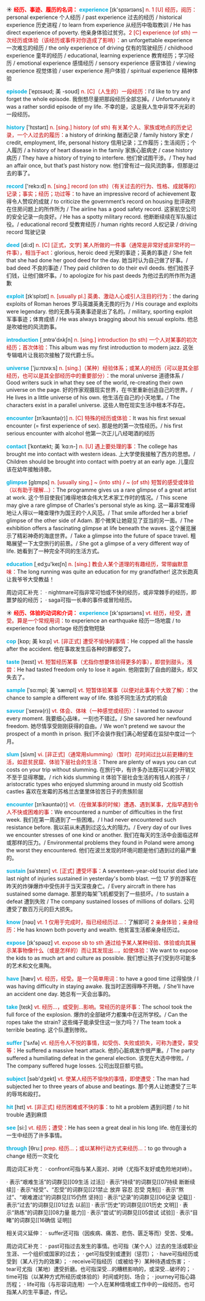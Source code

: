 ☀ <font color="red">**经历、事迹、履历的名词：**</font>
<font color="sky blue">**experience**</font> [ɪk'spɪərɪəns] 
<font color="#c00000">n. 1 [U] 经历，阅历：</font>personal experience 个人经历 / past experience 过去的经历 / historical experience 历史进程 / to learn from experience 从经历中吸取教训 / He has direct experience of poverty. 他亲身体验过贫穷。<font color="#c00000">2 [C] experience (of sth) 一次经历或体验（该经历或事件对你造成了影响）：</font>an unforgettable experience 一次难忘的经历 / the only experience of driving 仅有的驾驶经历 / childhood experience 童年的经历 / educational, learning experience 教育经历；学习经历 / emotional experience 感情经历 / sensory experience 感官体验 / viewing experience 视觉体验 / user experience 用户体验 / spiritual experience 精神体验
           
<font color="sky blue">**episode**</font> [ˈepɪsəʊd; 美 -soʊd]
<font color="#c00000">n. [C]（人生的）一段经历：</font>I'd like to try and forget the whole episode. 我倒想尽量把那段经历全部忘掉。/ Unfortunately it was a rather sordid episode of my life. 不幸的是，这是我人生中非常不光彩的一段经历。

<font color="sky blue">**history**</font> ['hɪstərɪ] 
<font color="#c00000">n. [sing.] history (of sth) 有关某个人、家族或地点的历史记录，一个人过去的履历：</font>a history of drinking 酗酒记录 / family history 家史 / credit, employment, life, personal history 信用记录；工作履历；生活阅历；个人履历 / a history of heart disease in the family 家族心脏病史 / case history 病历 / They have a history of trying to interfere. 他们曾试图干涉。/ They had an affair once, but that’s past history now. 他们曾有过一段风流韵事，但那是过去的事了。

<font color="sky blue">**record**</font> ['rekɔ:d] 
<font color="#c00000">n. [sing.] record (on sth)（有关过去的行为、性格、成就等的）记录；事实；经历；功过等：</font>to have an impressive record of achievement 取得令人赞叹的成就 / to criticize the government’s record on housing 批评政府在住房问题上的所作所为 / The airline has a good safety record. 这家航空公司的安全记录一向良好。/ He has a spotty military record. 他断断续续在军队服过役。/ educational record 受教育经历 / human rights record 人权记录 / driving record 驾驶记录

<font color="sky blue">**deed**</font> [di:d] 
<font color="#c00000">n. [C] [正式，文学] 某人所做的一件事（通常是非常好或非常坏的一件事），相当于act：</font>glorious, heroic deed 光荣的事迹；英勇的事迹 / She felt that she had done her good deed for the day. 她当时认为自己做了好事。/ bad deed 不良的事迹 / They paid children to do their evil deeds. 他们给孩子们钱，让他们做坏事。/ to apologize for his past deeds 为他过去的所作所为道歉
           
<font color="sky blue">**exploit**</font> [ɪkˈsplɔɪt]
<font color="#c00000">n. [usually pl.] 英勇、激动人心或引人注目的行为：</font>the daring exploits of Roman heroes 罗马英雄英勇无畏的行为 / His courage and exploits were legendary. 他的无畏与英勇事迹是出了名的。/ military, sporting exploit 军事事迹；体育成绩 / He was always bragging about his sexual exploits. 他总是吹嘘他的风流韵事。

<font color="sky blue">**introduction**</font> [͵ɪntrə'dʌkʃn] 
<font color="#c00000">n. [sing.] introduction (to sth) 一个人对某事的初次经历；首次体验：</font>This album was my first introduction to modern jazz. 这张专辑唱片让我初次接触了现代爵士乐。

<font color="sky blue">**universe**</font> ['ju:nɪvə:s] 
<font color="#c00000">n. [sing.]（某种）经验体系；或某人的经历（可以是其全部经历，也可以是其全部经历中的重要部分）：</font>the moral universe 道德体系 / Good writers suck in what they see of the world, re-creating their own universe on the page. 好的作家观摄现实世界，在书里重新创造自己的世界。/ He lives in a little universe of his own. 他生活在自己的小天地里。/ The characters exist in a parallel universe. 这些人物在现实生活中根本不存在。
           
<font color="sky blue">**encounter**</font> [ɪnˈkaʊntə(r)]
<font color="#c00000">n. [C] 特殊的经历或体验：</font>It was his first sexual encounter (= first experience of sex). 那是他的第一次性经历。/ his first serious encounter with alcohol 他第一次正儿八经喝酒的经历
           
<font color="sky blue">**contact**</font> [ˈkɒntækt; 美 ˈkɑ:n-]
<font color="#c00000">n. [U] 遇上要处理的事：</font>The college has brought me into contact with western ideas. 上大学使我接触了西方的思想。/ Children should be brought into contact with poetry at an early age. 儿童应该在幼年接触诗歌。
           
<font color="sky blue">**glimpse**</font> [glɪmps]
<font color="#c00000">n. [usually sing.] ~ (into sth) / ~ (of sth) 短暂的感受或体验（以有助于理解…）：</font>The programme gives us a rare glimpse of a great artist at work. 这个节目使我们难得地体会伟大艺术家工作时的情况。/ This scene may give a rare glimpse of Charles's personal style as king. 这一幕非常难得地让人得以一睹查理作为国王的个人风范。/ That smile afforded her a brief glimpse of the other side of Adam. 那个微笑让她窥见了亚当的另一面。/ The exhibition offers a fascinating glimpse at life beneath the waves. 这个展览展示了精彩神奇的海底世界。/ Take a glimpse into the future of space travel. 粗略展望一下太空旅行的前景。/ She got a glimpse of a very different way of life. 她看到了一种完全不同的生活方式。

<font color="sky blue">**education**</font> [͵edʒu'keɪʃn] 
<font color="#c00000">n. [sing.] 教会人某个道理的有趣经历，常带幽默意味：</font>The long running was quite an education for my grandfather! 这次长跑真让我爷爷大受教益！
          
周边词汇补充：
· nightmare可指非常可怕或不快的经历，或非常棘手的经历，即噩梦般的经历；
· saga可指一长串的事件或冒险经历。

☀ <font color="red">**经历、体验的动词和介词：**</font>
<font color="sky blue">**experience**</font> [ɪk'spɪərɪəns] 
<font color="#c00000">vt. 经历，经受，遭受。算是一个常规用词：</font>to experience an earthquake 经历一场地震 / to experience food shortage 经历食物短缺
                      
<font color="sky blue">**cop**</font> [kɒp; 美 kɑ:p]
<font color="#c00000">vt. [非正式] 遭受不愉快的事情：</font>He copped all the hassle after the accident. 他在事故发生后各种的罪都受了。           

<font color="sky blue">**taste**</font> [teɪst] 
<font color="#c00000">vt. 短暂经历某事（尤指你想要体验得更多的事），即尝到甜头，浅尝：</font>He had tasted freedom only to lose it again. 他刚尝到了自由的甜头，却又失去了。
           
<font color="sky blue">**sample**</font> [ˈsɑ:mpl; 美 ˈsæmpl]
<font color="#c00000">vt. 短暂体验某事（以便对此事有个大致了解）：</font>the chance to sample a different way of life. 体验不同生活方式的机会

<font color="sky blue">**savour**</font> [ˈseɪvə(r)]
<font color="#c00000">vt. 体会、体味（一种感觉或经历）：</font>I wanted to savour every moment. 我要细心品味，一刻也不错过。/ She savored her newfound freedom. 她尽情享受刚刚获得的自由。/ We won't pretend we savour the prospect of a month in prison. 我们不会装作我们满心盼望着在监狱中度过一个月。           

<font color="sky blue">**slum**</font> [slʌm]
<font color="#c00000">vi. [非正式]（通常用slumming）（暂时）花时间过比以前更糟的生活，如逛贫民窟、体验下层社会的生活：</font>There are plenty of ways you can cut costs on your trip without slumming. 在旅行中，有许多办法既可以减少开销又不至于显得寒酸。/ rich kids slumming it 体验下层社会生活的有钱人的孩子 / aristocratic types who enjoyed slumming around in musty old Scottish castles 喜欢在发霉的苏格兰古堡里体验苦日子的贵族阶层

<font color="sky blue">**encounter**</font> [ɪnˈkaʊntə(r)]
<font color="#c00000">vt.（在做某事的时候）遭遇、遇到某事，尤指早遇到令人不快或困难的事：</font>We encountered a number of difficulties in the first week. 我们在第一周遇到了一些困难。/ I had never encountered such resistance before. 我以前从未遇到过这么大的阻力。/ Every day of our lives we encounter stresses of one kind or another. 我们在每天的生活中会面临这样或那样的压力。/ Environmental problems they found in Poland were among the worst they encountered. 他们在波兰发现的环境问题是他们遇到过的最严重的。
           
<font color="sky blue">**sustain**</font> [səˈsteɪn]
<font color="#c00000">vt. [正式] 遭受坏事：</font>A seventeen-year-old tourist died late last night of injuries sustained in yesterday's bomb blast. 一位 17 岁的游客在昨天的炸弹爆炸中受伤并于当天深夜身亡。/ Every aircraft in there has sustained some damage. 那里的每架飞机都受到了一些损坏。/ to sustain a defeat 遭到失败 / The company sustained losses of millions of dollars. 公司遭受了数百万元的巨大损失。

<font color="sky blue">**know**</font> [nəʊ] 
<font color="#c00000">vt. 1 仅用于完成时，指已经经历过…：</font>了解即可 <font color="#c00000">2 亲身体验；亲身经历：</font>He has known both poverty and wealth. 他贫富生活都亲身经历过。

<font color="sky blue">**expose**</font> [ɪk'spəʊz] 
<font color="#c00000">vt. expose sb to sth 通过给予某人某种经验、体验或向其展示某事物像什么（或是怎样的）而让其发现出…，如使体验：</font>We want to expose the kids to as much art and culture as possible. 我们想让孩子们受到尽可能多的艺术和文化熏陶。

<font color="sky blue">**have**</font> [hæv] 
<font color="#c00000">vt. 经历，经受。是一个简单用词：</font>to have a good time 过得愉快 / I was having difficulty in staying awake. 我当时正困得睁不开眼。/ She’ll have an accident one day. 她总有一天会出事的。

<font color="sky blue">**take**</font> [teɪk] 
<font color="#c00000">vt. 经历…，或受到…影响。常经历的是坏事：</font>The school took the full force of the explosion. 爆炸的全部破坏力都集中在这所学校。/ Can the ropes take the strain? 这些绳子能承受住这一张力吗？/ The team took a terrible beating. 这个队遭到惨败。

<font color="sky blue">**suffer**</font> ['sʌfə] 
<font color="#c00000">vt. 经历令人不悦的事情，如受伤、失败或损失，可称为遭受，蒙受等：</font>He suffered a massive heart attack. 他的心脏病发作很严重。/ The party suffered a humiliating defeat in the general election. 该党在大选中惨败。/ The company suffered huge losses. 公司出现巨额亏损。

<font color="sky blue">**subject**</font> [səb'dӡekt] 
<font color="#c00000">vt. 使某人经历不愉快的事情，即使遭受：</font>The man had subjected her to three years of abuse and beatings. 那个男人让她遭受了三年的辱骂和殴打。

<font color="sky blue">**hit**</font> [hɪt] 
<font color="#c00000">vt. [非正式] 经历困难或不快的事：</font>to hit a problem 遇到问题 / to hit trouble 遇到麻烦

<font color="sky blue">**see**</font> [si:] 
<font color="#c00000">vt. 经历；遭受：</font>He has seen a great deal in his long life. 他在漫长的一生中经历了许多事情。

<font color="sky blue">**through**</font> [θru:] 
<font color="#c00000">prep. 经历…；或以某种行动方式来经历…：</font>to go through a change 经历一次变化

周边词汇补充：
· confront可指与某人面对、对峙（尤指不友好或危险地对峙）。

· 表示“艰难生活”的词群见[[09生活 过活]]
· 表示“持续”的词群见[[07持续 断断续续]]
· 表示“经受”、“忍受”的词群见[[21禁止 放弃 容忍 忍受 克制]]
· 表示“熬过”、“艰难渡过”的词群见[[15仍然 坚持]]
· 表示“记录”的词群见[[06记录 记载]]
· 表示“过去”的词群见[[01过去 以前]]
· 表示“历史”的词群见[[01历史 文明]]
· 表示“熟练”的词群见[[08力量 能力]]
· 表示“尝试”的词群见[[05尝试 试验]]
· 表示“目睹”的词群见[[16确信 证明]]

相关词义延伸：
· suffer还可指（因疾病、痛苦、悲伤、匮乏等而）受苦、受难。

周边词汇补充：
· past可指过去发生的事情。也可指（某个人）过去的生活或职业生涯、一个组织或国家的过去；
· get可指受到或遭到（惩罚）；
· have可指经历或受到（某人行为的效果）；
· receive可指经历（或被给予）某种待遇或伤害；
· tear可尤指（某地）遭受折磨。也可指深受…的糟糕影响的，或深受…破坏的；
· time可指（以某种方式所经历或体验的）时间或时刻、场合；
· journey可指心路历程；
· life可指（与形容词连用）一个人在某种情境或工作中的一段经历。也可指某人的生平事迹，传记。

